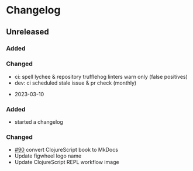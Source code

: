 # Changelog

## Unreleased

### Added
### Changed
- ci: spell lychee & repository trufflehog linters warn only (false positives)
- dev: ci scheduled stale issue & pr check (monthly)

* 2023-03-10
### Added
- started a changelog
### Changed
- [#90](https://github.com/practicalli/clojurescript/issues/90) convert ClojureScript book to MkDocs
- Update figwheel logo name
- Update ClojureScript REPL workflow image
